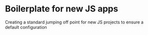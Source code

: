 # Boilerplate for new JS apps

Creating a standard jumping off point for new JS projects to ensure a default configuration
